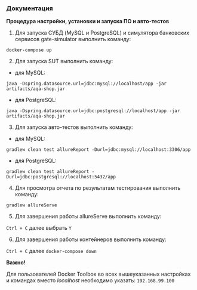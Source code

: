 ### Документация

**Процедура настройки, установки и запуска ПО и авто-тестов**

1. Для запуска СУБД (MySQL и PostgreSQL) и симулятора банковских сервисов gate-simulator выполнить команду:

`docker-compose up`

2. Для запуска SUT выполнить команду:

- для MySQL: 

`java -Dspring.datasource.url=jdbc:mysql://localhost/app -jar artifacts/aqa-shop.jar`

- для PostgreSQL:

`java -Dspring.datasource.url=jdbc:postgresql://localhost/app -jar artifacts/aqa-shop.jar`

3. Для запуска авто-тестов выполнить команду:

- для MySQL: 

`gradlew clean test allureReport -Durl=jdbc:mysql://localhost:3306/app`

- для PostgreSQL:

`gradlew clean test allureReport -Durl=jdbc:postgresql://localhost:5432/app`


4. Для просмотра отчета по результатам тестирования выполнить команду:

`gradlew allureServe`

5. Для завершения работы allureServe выполнить команду:

`Ctrl + С` далее выбрать `Y`

6. Для завершения работы контейнеров выполнить команду:

`Ctrl + С` далее `docker-compose down`


**Важно!**

Для пользователей Docker Toolbox во всех вышеуказанных настройках и командах вместо _localhost_ необходимо указать:
`192.168.99.100`